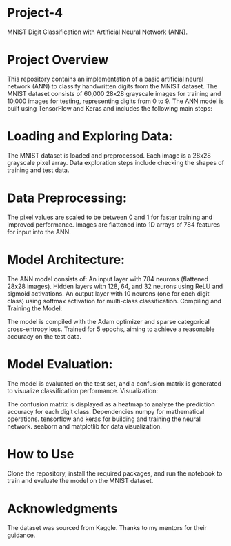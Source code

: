 # Project-4
MNIST Digit Classification with Artificial Neural Network (ANN).
# Project Overview
This repository contains an implementation of a basic artificial neural network (ANN) to classify handwritten digits from the MNIST dataset. The MNIST dataset consists of 60,000 28x28 grayscale images for training and 10,000 images for testing, representing digits from 0 to 9.
The ANN model is built using TensorFlow and Keras and includes the following main steps:

# Loading and Exploring Data:

The MNIST dataset is loaded and preprocessed. Each image is a 28x28 grayscale pixel array.
Data exploration steps include checking the shapes of training and test data.
# Data Preprocessing:

The pixel values are scaled to be between 0 and 1 for faster training and improved performance.
Images are flattened into 1D arrays of 784 features for input into the ANN.
# Model Architecture:

The ANN model consists of:
An input layer with 784 neurons (flattened 28x28 images).
Hidden layers with 128, 64, and 32 neurons using ReLU and sigmoid activations.
An output layer with 10 neurons (one for each digit class) using softmax activation for multi-class classification.
Compiling and Training the Model:

The model is compiled with the Adam optimizer and sparse categorical cross-entropy loss.
Trained for 5 epochs, aiming to achieve a reasonable accuracy on the test data.
# Model Evaluation:

The model is evaluated on the test set, and a confusion matrix is generated to visualize classification performance.
Visualization:

The confusion matrix is displayed as a heatmap to analyze the prediction accuracy for each digit class.
Dependencies
numpy for mathematical operations.
tensorflow and keras for building and training the neural network.
seaborn and matplotlib for data visualization.
# How to Use
Clone the repository, install the required packages, and run the notebook to train and evaluate the model on the MNIST dataset.

# Acknowledgments
The dataset was sourced from Kaggle.
Thanks to my mentors for their guidance.
